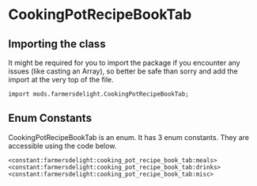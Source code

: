 # CookingPotRecipeBookTab

## Importing the class

It might be required for you to import the package if you encounter any issues (like casting an Array), so better be safe than sorry and add the import at the very top of the file.
```zenscript
import mods.farmersdelight.CookingPotRecipeBookTab;
```


## Enum Constants

CookingPotRecipeBookTab is an enum. It has 3 enum constants. They are accessible using the code below.

```zenscript
<constant:farmersdelight:cooking_pot_recipe_book_tab:meals>
<constant:farmersdelight:cooking_pot_recipe_book_tab:drinks>
<constant:farmersdelight:cooking_pot_recipe_book_tab:misc>
```

